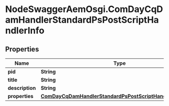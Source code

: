 # NodeSwaggerAemOsgi.ComDayCqDamHandlerStandardPsPostScriptHandlerInfo

## Properties

Name | Type | Description | Notes
------------ | ------------- | ------------- | -------------
**pid** | **String** |  | [optional] 
**title** | **String** |  | [optional] 
**description** | **String** |  | [optional] 
**properties** | [**ComDayCqDamHandlerStandardPsPostScriptHandlerProperties**](ComDayCqDamHandlerStandardPsPostScriptHandlerProperties.md) |  | [optional] 


